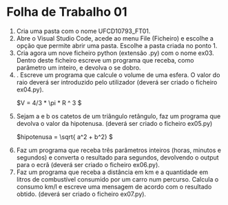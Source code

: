 <h1> Folha de Trabalho 01</h1>

<ol>
<li> Cria uma pasta com o nome UFCD10793_FT01.</li>

<li> Abre o Visual Studio Code, acede ao menu File (Ficheiro) e escolhe a opção que permite abrir uma pasta. Escolhe a pasta criada no ponto 1.
</li>

<li> Cria agora um nove ficheiro python (extensão .py) com o nome ex03.
Dentro deste ficheiro escreve um programa que receba, como parâmetro um inteiro, e
devolva o se dobro.
</li>

<li>. Escreve um programa que calcule o volume de uma esfera. O valor do raio deverá ser introduzido pelo utilizador (deverá ser criado o ficheiro ex04.py). 


$V = 4/3 * \pi * R ^ 3 $
</li>

<li> Sejam a e b os catetos de um triângulo retângulo, faz um programa que devolva o valor da hipotenusa. (deverá ser criado o ficheiro ex05.py)

$hipotenusa = \sqrt{ a^2 + b^2} $ 

</li>

<li> Faz um programa que receba três parâmetros inteiros (horas, minutos e segundos) e converta o resultado para segundos, devolvendo o output para o ecrã (deverá ser criado o ficheiro ex06.py).
</li>

<li> Faz um programa que receba a distância em km e a quantidade em litros de
combustível consumido por um carro num percurso. Calcula o consumo km/l e escreve
uma mensagem de acordo com o resultado obtido. (deverá ser criado o ficheiro
ex07.py).
</li>

</ol>

